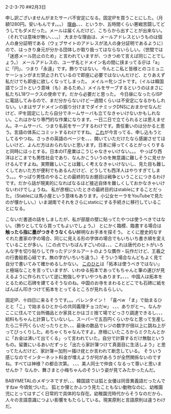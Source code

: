 2-2-3-70
##2月3日
<!-- 70 -->
 申し訳ございませんがまたサーバ不安定になる。固定IPを買うことにした。（月額1280円。安いもんです。。。）
 <a href="https://www.arschkrebs.de/postfix/postfix_why_dyndns_does_not_work.shtml">理由</a>、、、というか、五時間くらい悪戦苦闘してどうしてもダメだった。メールは届くんだけど、こちらから出すことが出来ない。（それでは意味が無い、、、。）
 大まかな理由は、メールアドレスというものは個人の身分証明である（ウェブサイトのアドレスが法人の身分証明であるように）ので、はっきり身元が分かる団体しか取り扱ってはならないらしい。（世間では「迷惑メール防止のため」と言われていますが、つきつめて言えば同じことでしょう。）
 メールアドレスの、ユーザ名とドメイン名の間に挟まってる＠は「a」に「円」、つまり「永遠」です。飾りではない。
 今んとこ私と皆様とのコミュニケーションがまだ禁止されているので即座に必要ではないんだけど、とりあえず私だけでも即座に欲しくなってしまった。
 メイル＝牝シゴトです。（イルは韓国語でシゴトという意味（も）あるため。）メイルをサーブするというのはまさに私たちL18ワークスの使命です。だから必要だと思った。
 今日昼になったらISPに電話してみるので、まだ分からないけど一週間くらいは不安定になるかもしれない。いまはサブドメインの振り分けまでダイナミックDNSにおまかせなんだけど、IPを固定にしたら自分でネームサーバも立てなきゃいけないかもしれない。これはかなり専門的な作業になります。一日二日で立てられるとは思えません。ネームサーバ、つまり名前をサーブするわけです。責任重いのは分かると思う。言語の体系にコミットするわけですね。
 <a href="http://drive-net.jp/support/life/static_ip.html">これ</a>が今言ってる、申し込もうとしてるやつね。さっきの英語のページを、、、開いていただけたなら感謝させてほしいけど、よんだ方はおられないと思います。日本に帰ってくるとがっくりすると同時にほっとする。日本のIT産業はこうじゃなきゃいけない。。。
 やっぱり西洋はどこまでも男性社会であり、なんかこういうのを無意識に難しそうに見せかけるんですよね。実際難しいことは難しく考えなきゃいけないし、見た目も難しくしておいた方が便利でもあるんだけど、どうしても西洋人はやりすぎてしまう。。。やっぱり男性のやることの最終的なお題目は戦争ということにつきるわけです。だから話が現実的になればなるほど接近自体を難しくしておかなきゃいけないわけでしょうね。
 私が彦根にいたときの最終目的はstableにすることだった。（Stableには馬小屋という意味もあります。小公女セーラをYouTubeで見たのが懐かしい。）いま湖南でそれをさらにstaticにする手続きに移行していることになる。

 こないだ書道の話をしましたが、私が部屋の壁に貼ってたやつは使うべきではない。（飾りとしてなら買ってもよいでしょう。）
 とにかく臨模、臨書する場合は<b>触ったら指に墨がつきそうなくらい</b>鮮明なお手本を探そう。
 とくに歴史的なすぐれた書家の字の場合、同じに見える形の字体の場合でもいちいち書き順を変えていることが多い。（この点でいちばんすごいのは、、、これは唐代のヒトがいろんな字を切り貼りして作ったデジタルアートのような贋作・玩作だけど、王羲之の行書般若心経です。無の字がいちいち違う。）そういう場合なんどもよく見て自分で書いてみて確かめるしかない。
 <a href="http://syuukou.jp/archives/231">このひと</a>は「拓本は使うべきではない」と極端なことを言っていますが、いわゆる拓本であってもちゃんと筆の運びが見えるように作られていて逆に勉強しやすいやつもあります。、、、中国人は拓本をとるために石碑を建てるそうなのね。中国のお寺をまわるとどこでも石碑に紙をばんばん叩きつけて拓本をとってるところが見れるらしい。

 固定IP、十四日に来るそうです。。。バレンタイン！
 「喜べw 「ま」で始まるひとと「こ」で始まるひとからの共同義理チョコだw」
 、、、ありがとー。なんかここに住んでて台所備品とか家具とかはゴミ捨て場でどっさり調達できるし、、、給料もちゃんと計算していないし、スーパーで五百円くらいかなと思って生産したら二千円くらいだったりとか、、、最後の数品でレジの数字が倍以上に跳ね上がってびっくりした。めちゃくちゃなんですよ。彦根にいたころからミクたんとかに「お金は沸いて出てくる」って言われていた。自分で計算するだけ無駄というもの。留置にいるあいだずっと「出たら家計簿つけて真面目に生活しよう」と思ってたんだけど、家計簿＝加刑＝掻け疣とか言われて断念している。
 そういう感じなのでインターネット料金が増えようが何があろうが全然関係ないのですね。すべては神様？の都合次第。
 、、、美人同士で仲良くなるって尊いと思いませんか？ なんか、舞さまと小梅ちゃんのそういう姿が見てみたかったんだ。

 BABYMETALのメギツネですが、、、韓国語では狐と女優は同音異義語だったんですねw 今頃気づいた。
 狐とか狸とかふつう見たこともない動物なのに、幼稚園児にとってはすごく日常的で具体的な存在。幼稚園児時代からそうなのだから、人々の言語意識につよい影響をもたらしている。現実原則と言語原則は違うわけだ。


